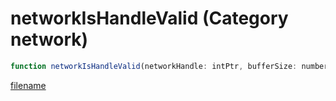 # networkIsHandleValid (Category network)

```js
function networkIsHandleValid(networkHandle: intPtr, bufferSize: number): Array
```

[filename](networkIsHandleValid_m.md ':include')